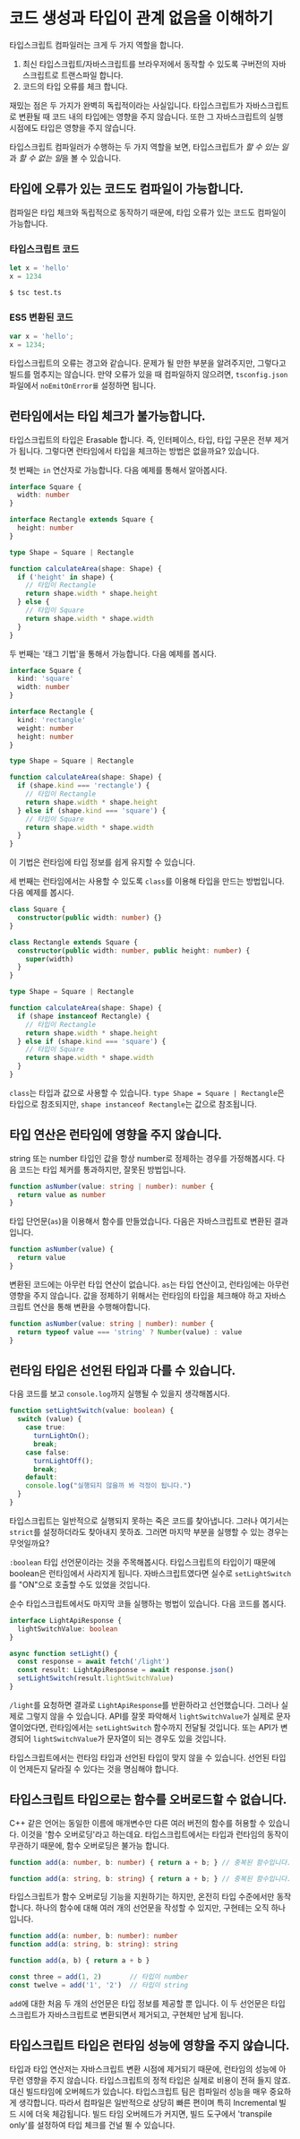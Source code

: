 # 코드 생성과 타입이 관계 없음을 이해하기

타입스크립트 컴파일러는 크게 두 가지 역할을 합니다.

1. 최신 타입스크립트/자바스크립트를 브라우저에서 동작할 수 있도록 구버전의 자바스크립트로 트랜스파일 합니다.
2. 코드의 타입 오류를 체크 합니다.

재밌는 점은 두 가지가 완벽히 독립적이라는 사실입니다. 타입스크립트가 자바스크립트로 변환될 때 코드 내의 타입에는 영향을 주지 않습니다. 또한 그 자바스크립트의 실행 시점에도 타입은 영향을 주지 않습니다.

타입스크립트 컴파일러가 수행하는 두 가지 역할을 보면, 타입스크립트가 *할 수 있는 일*과 *할 수 없는 일*을 볼 수 있습니다.

## 타입에 오류가 있는 코드도 컴파일이 가능합니다.
컴파일은 타입 체크와 독립적으로 동작하기 때문에, 타입 오류가 있는 코드도 컴파일이 가능합니다.

### 타입스크립트 코드
```ts:test.ts
let x = 'hello'
x = 1234
```

```bash
$ tsc test.ts
```

### ES5 변환된 코드
```js
var x = 'hello';
x = 1234;
```

타입스크립트의 오류는 경고와 같습니다. 문제가 될 만한 부분을 알려주지만, 그렇다고 빌드를 멈추지는 않습니다. 만약 오류가 있을 때 컴파일하지 않으려면, `tsconfig.json` 파일에서 `noEmitOnError를` 설정하면 됩니다.

## 런타임에서는 타입 체크가 불가능합니다.

타입스크립트의 타입은 Erasable 합니다. 즉, 인터페이스, 타입, 타입 구문은 전부 제거가 됩니다. 그렇다면 런타임에서 타입을 체크하는 방법은 없을까요? 있습니다. 

첫 번째는 `in` 연산자로 가능합니다. 다음 예제를 통해서 알아봅시다.

```ts
interface Square {
  width: number
}

interface Rectangle extends Square {
  height: number
}

type Shape = Square | Rectangle

function calculateArea(shape: Shape) {
  if ('height' in shape) {
    // 타입이 Rectangle
    return shape.width * shape.height
  } else {
    // 타입이 Square
    return shape.width * shape.width
  }
}
```

두 번째는 '태그 기법'을 통해서 가능합니다. 다음 예제를 봅시다.

```ts
interface Square {
  kind: 'square'
  width: number
}

interface Rectangle {
  kind: 'rectangle'
  weight: number
  height: number
}

type Shape = Square | Rectangle

function calculateArea(shape: Shape) {
  if (shape.kind === 'rectangle') {
    // 타입이 Rectangle
    return shape.width * shape.height
  } else if (shape.kind === 'square') {
    // 타입이 Square
    return shape.width * shape.width
  }
}
```

이 기법은 런타임에 타입 정보를 쉽게 유지할 수 있습니다.

세 번째는 런타임에서는 사용할 수 있도록 `class`를 이용해 타입을 만드는 방법입니다. 다음 예제를 봅시다.

```ts
class Square {
  constructor(public width: number) {}
}

class Rectangle extends Square {
  constructor(public width: number, public height: number) {
    super(width)
  }
}

type Shape = Square | Rectangle

function calculateArea(shape: Shape) {
  if (shape instanceof Rectangle) {
    // 타입이 Rectangle
    return shape.width * shape.height
  } else if (shape.kind === 'square') {
    // 타입이 Square
    return shape.width * shape.width
  }
}
```

`class`는 타입과 값으로 사용할 수 있습니다. `type Shape = Square | Rectangle`은 타입으로 참조되지만, `shape instanceof Rectangle`는 값으로 참조됩니다.

## 타입 연산은 런타임에 영향을 주지 않습니다.

string 또는 number 타입인 값을 항상 number로 정제하는 경우를 가정해봅시다. 다음 코드는 타입 체커를 통과하지만, 잘못된 방법입니다.

```ts
function asNumber(value: string | number): number {
  return value as number
}
```

타입 단언문(`as`)을 이용해서 함수를 만들었습니다. 다음은 자바스크립트로 변환된 결과입니다.

```js
function asNumber(value) {
  return value
}
```

변환된 코드에는 아무런 타입 연산이 없습니다. `as`는 타입 연산이고, 런타임에는 아무런 영향을 주지 않습니다. 값을 정제하기 위해서는 런타임의 타입을 체크해야 하고 자바스크립트 연산을 통해 변환을 수행해야합니다.

```ts
function asNumber(value: string | number): number {
  return typeof value === 'string' ? Number(value) : value
}
```

## 런타임 타입은 선언된 타입과 다를 수 있습니다.

다음 코드를 보고 `console.log`까지 실행될 수 있을지 생각해봅시다.

```ts
function setLightSwitch(value: boolean) {
  switch (value) {
    case true:
      turnLightOn();
      break;
    case false:
      turnLightOff();
      break;
    default:
    console.log("실행되지 않을까 봐 걱정이 됩니다.")
  }
}
```

타입스크립트는 일반적으로 실행되지 못하는 죽은 코드를 찾아냅니다. 그러나 여기서는 `strict`를 설정하더라도 찾아내지 못하죠. 그러면 마지막 부분을 실행할 수 있는 경우는 무엇일까요?

`:boolean` 타입 선언문이라는 것을 주목해봅시다. 타입스크립트의 타입이기 때문에 boolean은 런타임에서 사라지게 됩니다. 자바스크립트였다면 실수로 `setLightSwitch`를 "ON"으로 호출할 수도 있었을 것입니다.

순수 타입스크립트에서도 마지막 코들 실행하는 벙법이 있습니다. 다음 코드를 봅시다.

```ts
interface LightApiResponse {
  lightSwitchValue: boolean
}

async function setLight() {
  const response = await fetch('/light')
  const result: LightApiResponse = await response.json()
  setLightSwitch(result.lightSwitchValue)
}
```

`/light`를 요청하면 결과로 `LightApiResponse`를 반환하라고 선언했습니다. 그러나 실제로 그렇지 않을 수 있습니다. API를 잘못 파악해서 `lightSwitchValue`가 실제로 문자열이었다면, 런타임에서는 `setLightSwitch` 함수까지 전달될 것입니다. 또는 API가 변경되어 `lightSwitchValue`가 문자열이 되는 경우도 있을 것입니다. 

타입스크립트에서는 런타임 타입과 선언된 타입이 맞지 않을 수 있습니다. 선언된 타입이 언제든지 달라질 수 있다는 것을 명심해야 합니다.

## 타입스크립트 타입으로는 함수를 오버로드할 수 없습니다.
C++ 같은 언어는 동일한 이름에 매개변수만 다른 여러 버전의 함수를 허용할 수 있습니다. 이것을 '함수 오버로딩'라고 하는데요. 타입스크립트에서는 타입과 런타임의 동작이 무관하기 때문에, 함수 오버로딩은 불가능 합니다.

```ts
function add(a: number, b: number) { return a + b; } // 중복된 함수입니다.

function add(a: string, b: string) { return a + b; } // 중복된 함수입니다.
```

타입스크립트가 함수 오버로딩 기능을 지원하기는 하지만, 온전히 타입 수준에서만 동작합니다. 하나의 함수에 대해 여러 개의 선언문을 작성할 수 있지만, 구현테는 오직 하나 입니다.

```ts
function add(a: number, b: number): number
function add(a: string, b: string): string

function add(a, b) { return a + b }

const three = add(1, 2)       // 타입이 number
const twelve = add('1', '2')  // 타입이 string
```

`add`에 대한 처음 두 개의 선언문은 타입 정보를 제공할 뿐 입니다. 이 두 선언문은 타입스크립트가 자바스크립트로 변환되면서 제거되고, 구현체만 남게 됩니다.

## 타입스크립트 타입은 런타임 성능에 영향을 주지 않습니다.
타입과 타입 연산저는 자바스크립트 변환 시점에 제거되기 때문에, 런타임의 성능에 아무런 영향을 주지 않습니다. 타입스크립트의 정적 타입은 실제로 비용이 전혀 들지 않죠. 대신 빌드타임에 오버헤드가 있습니다. 타입스크립트 팀은 컴파일러 성능을 매우 중요하게 생각합니다. 따라서 컴파일은 일반적으로 상당히 빠른 편이며 특히 Incremental 빌드 시에 더욱 체감됩니다. 빌드 타임 오버헤드가 커지면, 빌드 도구에서 'transpile only'를 설정하여 타입 체크를 건널 뛸 수 있습니다.